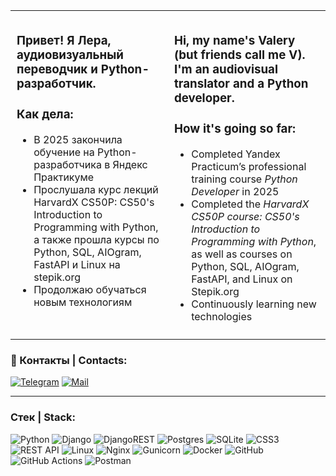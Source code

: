 <table style="border: none; border-collapse: collapse; width: 100%;">
  <tr>
    <td width="50%" style="border: none; vertical-align: top; padding: 10px;">
      <h3>Привет! Я Лера, аудиовизуальный переводчик и Python-разработчик.</h3>
      <h3>Как дела:</h3>
      <ul>
        <li>В 2025 закончила обучение на Python-разработчика в Яндекс Практикуме</li>
        <li>Прослушала курс лекций HarvardX CS50P: CS50's Introduction to Programming with Python, а также прошла курсы по Python, SQL, AIOgram, FastAPI и Linux на stepik.org</li>
        <li>Продолжаю обучаться новым технологиям</li>
      </ul>
    </td>
    <td width="50%" style="border: none; vertical-align: top; padding: 10px;">
      <h3>Hi, my name's Valery (but friends call me V). I'm an audiovisual translator and a Python developer.</h3>
      <h3>How it's going so far:</h3>
      <ul>
        <li>Completed Yandex Practicum’s professional training course <em>Python Developer</em> in 2025</li>
        <li>Completed the <em>HarvardX CS50P course: CS50's Introduction to Programming with Python</em>, as well as courses on Python, SQL, AIOgram, FastAPI, and Linux on Stepik.org</li>
        <li>Continuously learning new technologies</li>
      </ul>
    </td>
  </tr>
</table>


### :calling: Контакты | Contacts:

[![Telegram](https://img.shields.io/badge/Telegram-blue?style=flat&logo=telegram&logoColor=white&logoSize=auto&labelColor=014f86&color=014f86
)](https://t.me/vr2306) [![Mail](https://img.shields.io/badge/Gmail-blue?style=flat&logo=gmail&logoColor=white&logoSize=auto&labelColor=b7094c&color=b7094c)](mailto:valery0623@gmail.com)

---

### Cтек | Stack:
![Python](https://img.shields.io/badge/python-3670A0?style=for-the-badge&logo=python&logoColor=ffdd54)
![Django](https://img.shields.io/badge/django-%23092E20.svg?style=for-the-badge&logo=django&logoColor=white)
![DjangoREST](https://img.shields.io/badge/DJANGO-REST-ff1709?style=for-the-badge&logo=django&logoColor=white&color=ff1709&labelColor=gray)
![Postgres](https://img.shields.io/badge/postgres-%23316192.svg?style=for-the-badge&logo=postgresql&logoColor=white)
![SQLite](https://img.shields.io/badge/sqlite-%2307405e.svg?style=for-the-badge&logo=sqlite&logoColor=white)
![CSS3](https://img.shields.io/badge/css3-%231572B6.svg?style=for-the-badge&logo=css3&logoColor=white)
![REST API](https://img.shields.io/badge/REST%20API-%23266999.svg?style=for-the-badge)
![Linux](https://img.shields.io/badge/Linux-FCC624?style=for-the-badge&logo=linux&logoColor=black)
![Nginx](https://img.shields.io/badge/nginx-%23009639.svg?style=for-the-badge&logo=nginx&logoColor=white)
![Gunicorn](https://img.shields.io/badge/gunicorn-%298729.svg?style=for-the-badge&logo=gunicorn&logoColor=white)
![Docker](https://img.shields.io/badge/docker-%230db7ed.svg?style=for-the-badge&logo=docker&logoColor=white)
![GitHub](https://img.shields.io/badge/github-%23121011.svg?style=for-the-badge&logo=github&logoColor=white)
![GitHub Actions](https://img.shields.io/badge/github%20actions-%232671E5.svg?style=for-the-badge&logo=githubactions&logoColor=white)
![Postman](https://img.shields.io/badge/Postman-FF6C37?style=for-the-badge&logo=postman&logoColor=white)




